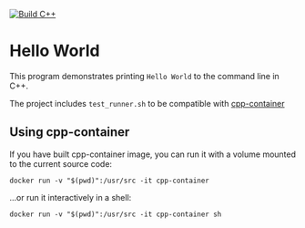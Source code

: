 [![Build C++](https://github.com/lmmelgoza/HelloWorld/actions/workflows/helloworld.yml/badge.svg)](https://github.com/lmmelgoza/HelloWorld/actions/workflows/helloworld.yml)

# Hello World

This program demonstrates printing `Hello World` to the command line in C++.

The project includes `test_runner.sh` to be compatible with [cpp-container](https://github.com/ChicoState/cpp-container)

## Using cpp-container

If you have built cpp-container image, you can run it with a volume mounted to the current source code:

```
docker run -v "$(pwd)":/usr/src -it cpp-container
```

...or run it interactively in a shell:

```
docker run -v "$(pwd)":/usr/src -it cpp-container sh
```
